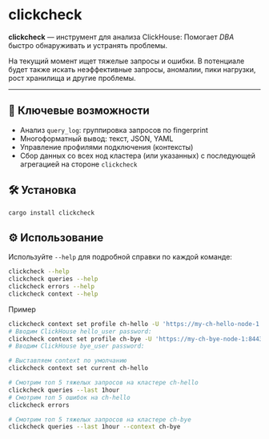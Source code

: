 # clickcheck

**clickcheck** — инструмент для анализа ClickHouse: 
Помогает *DBA* быстро обнаруживать и устранять проблемы.

На текущий момент ищет тяжелые запросы и ошибки.
В потенциале будет также искать неэффективные запросы, аномалии, пики нагрузки, рост хранилища и другие проблемы.

---

## 🚀 Ключевые возможности

- Анализ `query_log`: группировка запросов по fingerprint
- Многоформатный вывод: текст, JSON, YAML
- Управление профилями подключения (контексты)
- Сбор данных со всех нод кластера (или указанных) с последующей агрегацией на стороне `clickcheck`

## 🛠️ Установка

```bash
cargo install clickcheck
```

## ⚙️ Использование

Используйте `--help` для подробной справки по каждой команде:

```bash
clickcheck --help
clickcheck queries --help
clickcheck errors --help
clickcheck context --help
```

Пример

```bash
clickcheck context set profile ch-hello -U 'https://my-ch-hello-node-1:8443' -U 'https://my-ch-hello-node-2:8443' -u 'hello_user' -i
# Вводим ClickHouse hello_user password:
clickcheck context set profile ch-bye -U 'https://my-ch-bye-node-1:8443' -u 'bye_user' -i
# Вводим ClickHouse bye_user password:

# Выставляем context по умолчанию
clickcheck context set current ch-hello

# Смотрим топ 5 тяжелых запросов на кластере ch-hello
clickcheck queries --last 1hour
# Смотрим топ 5 ошибок на ch-hello
clickcheck errors

# Смотрим топ 5 тяжелых запросов на кластере ch-bye
clickcheck queries --last 1hour --context ch-bye
```
